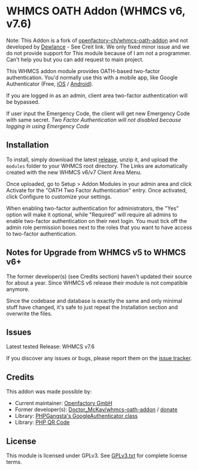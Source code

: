 # WHMCS OATH Addon (WHMCS v6, v7.6)

Note: This Addon is a fork of [openfactory-ch/whmcs-oath-addon](https://github.com/openfactory-ch/whmcs-oath-addon)  and not developed by [Dewlance](https://dewlance.com/) - See Creit link. We only fixed minor issue and we do not provide support for This module because of I am not a programmer. Can't help you but you can add request to main project.


This WHMCS addon module provides OATH-based two-factor authentication. You'd normally use this with a mobile app, like Google Authenticator (Free, [iOS](https://itunes.apple.com/us/app/google-authenticator/id388497605?mt=8) / [Android](https://play.google.com/store/apps/details?id=com.google.android.apps.authenticator2&hl=en)).

If you are logged in as an admin, client area two-factor authentication will be bypassed.

If user input the Emergency Code, the client will get new Emergency Code with same secret. _Two Factor Authentication will not disabled because logging in using Emergency Code_

## Installation

To install, simply download the latest [release](https://github.com/openfactory-ch/whmcs-oath-addon/releases), unzip it, and upload the `modules` folder to your WHMCS root directory. The Links are automatically created with the new WHMCS v6/v7 Client Area Menu.

Once uploaded, go to Setup > Addon Modules in your admin area and click Activate for the "OATH Two Factor Authentication" entry. Once activated, click Configure to customize your settings.

When enabling two-factor authentication for administrators, the "Yes" option will make it optional, while "Required" will require all admins to enable two-factor authentication on their next login. You must tick off the admin role permission boxes next to the roles that you want to have access to two-factor authentication.

## Notes for Upgrade from WHMCS v5 to WHMCS v6+

The former developer(s) (see Credits section) haven't updated their source for about a year. Since WHMCS v6 release their module is not compatible anymore.

Since the codebase and database is exactly the same and only minimal stuff have changed, it's safe to just repeat the Installation section and overwrite the files.

## Issues

Latest tested Release: WHMCS v7.6

If you discover any issues or bugs, please report them on the [issue tracker](https://github.com/openfactory-ch/whmcs-oath-addon/issues).

## Credits

This addon was made possible by:

* Current maintainer: [Openfactory GmbH](http://www.openfactory.ch)
* Former developer(s): [Doctor_McKay/whmcs-oath-addon](https://bitbucket.org/Doctor_McKay/whmcs-oath-addon/) / [donate](https://www.doctormckay.com/donate.php)
* Library: [PHPGangsta's GoogleAuthenticator class](https://github.com/PHPGangsta/GoogleAuthenticator)
* Library: [PHP QR Code](http://phpqrcode.sourceforge.net/)

## License

This module is licensed under GPLv3. See [GPLv3.txt](GPLv3.txt) for complete license terms.
